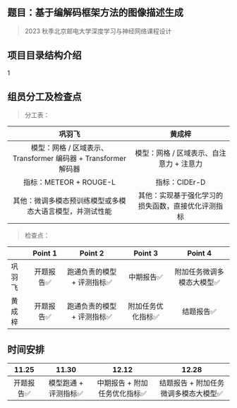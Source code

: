 ## 题目：基于编解码框架方法的图像描述生成

> 2023 秋季北京邮电大学深度学习与神经网络课程设计

## 项目目录结构介绍

1


## 组员分工及检查点

> 分工表：

|                            巩羽飞                            |                       黄成梓                       |
| :----------------------------------------------------------: | :------------------------------------------------: |
| 模型：网格 / 区域表示、Transformer 编码器 + Transformer 解码器 |      模型：网格 / 区域表示、自注意力 + 注意力      |
|                    指标：METEOR + ROUGE-L                    |                   指标：CIDEr-D                    |
|   其他：微调多模态预训练模型或多模态大语言模型，并测试性能   | 其他：实现基于强化学习的损失函数，直接优化评测指标 |

> 检查点：

|        |  Point 1  |          Point 2           |      Point 3      |          Point 4          |
| ------ | :-------: | :------------------------: | :---------------: | :-----------------------: |
| 巩羽飞 | 开题报告✅ | 跑通负责的模型 + 评测指标✅ |     中期报告✅     | 附加任务微调多模态大模型✅ |
| 黄成梓 | 开题报告✅ | 跑通负责的模型 + 评测指标✅ | 附加任务优化指标✅ |         结题报告✅         |

## 时间安排

|   11.25   |        11.30         |            12.12             |                12.28                 |
| :-------: | :------------------: | :--------------------------: | :----------------------------------: |
| 开题报告✅ | 模型跑通 + 评测指标✅ | 中期报告 + 附加任务优化指标✅ | 结题报告 + 附加任务微调多模态大模型✅ |

